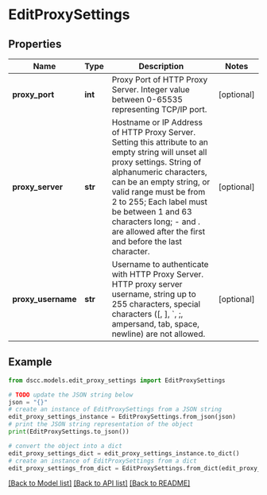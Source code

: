 # EditProxySettings


## Properties

Name | Type | Description | Notes
------------ | ------------- | ------------- | -------------
**proxy_port** | **int** | Proxy Port of HTTP Proxy Server. Integer value between 0-65535 representing TCP/IP port. | [optional] 
**proxy_server** | **str** | Hostname or IP Address of HTTP Proxy Server. Setting this attribute to an empty string will unset all proxy settings. String of alphanumeric characters, can be an empty string, or valid range must be from 2 to 255; Each label must be between 1 and 63 characters long; - and . are allowed after the first and before the last character. | [optional] 
**proxy_username** | **str** | Username to authenticate with HTTP Proxy Server. HTTP proxy server username, string up to 255 characters, special characters ([, ], &#x60;, ;, ampersand, tab, space, newline) are not allowed. | [optional] 

## Example

```python
from dscc.models.edit_proxy_settings import EditProxySettings

# TODO update the JSON string below
json = "{}"
# create an instance of EditProxySettings from a JSON string
edit_proxy_settings_instance = EditProxySettings.from_json(json)
# print the JSON string representation of the object
print(EditProxySettings.to_json())

# convert the object into a dict
edit_proxy_settings_dict = edit_proxy_settings_instance.to_dict()
# create an instance of EditProxySettings from a dict
edit_proxy_settings_from_dict = EditProxySettings.from_dict(edit_proxy_settings_dict)
```
[[Back to Model list]](../README.md#documentation-for-models) [[Back to API list]](../README.md#documentation-for-api-endpoints) [[Back to README]](../README.md)


